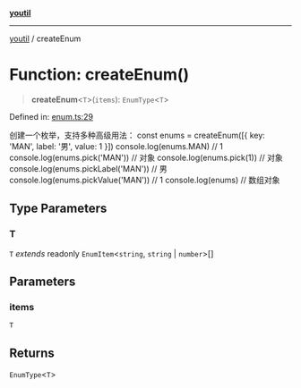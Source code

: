 [**youtil**](../README.md)

***

[youtil](../globals.md) / createEnum

# Function: createEnum()

> **createEnum**\<`T`\>(`items`): `EnumType`\<`T`\>

Defined in: [enum.ts:29](https://github.com/sxei/youtil/blob/e9d9c25d07efbfa634f42eb667207471f12fbd7c/src/enum.ts#L29)

创建一个枚举，支持多种高级用法：
const enums = createEnum([{ key: 'MAN', label: '男', value: 1 }])
console.log(enums.MAN) // 1
console.log(enums.pick('MAN')) // 对象
console.log(enums.pick(1)) // 对象
console.log(enums.pickLabel('MAN')) // 男
console.log(enums.pickValue('MAN')) // 1
console.log(enums) // 数组对象

## Type Parameters

### T

`T` *extends* readonly `EnumItem`\<`string`, `string` \| `number`\>[]

## Parameters

### items

`T`

## Returns

`EnumType`\<`T`\>
